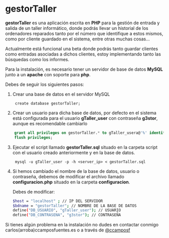 gestorTaller
============

**gestorTaller** es una aplicación escrita en **PHP** para la gestión de entrada y salida de un taller informático, donde podrás llevar un historial de los ordenadores reparados tanto por el número que identifique a estos mismos, como por cliente guardado en el sistema, entre otras muchas cosas... <br>

Actualmente está funcional una beta donde podrás tanto guardar clientes como entradas asociadas a dichos clientes, estoy implementando tanto las búsquedas como los informes.  

Para la instalación, es necesario tener un servidor de base de datos **MySQL** junto a un **apache** con soporte para **php**.

Debes de seguir los siguientes pasos:

1. Crear una base de datos en el servidor MySQL

		create database gestorTaller;

2. Crear un usuario para dicha base de datos, por defecto en el sistema está configurada para el usuario **gTaller_user** con contraseña **g3stor**, aunque es recomendable cambiarlo
```sql
	grant all privileges on gestorTaller.* to gTaller_usera@'%' identified by 'g3stor' with grant option;  
	flush privileges;
```
3. Ejecutar el script llamado **gestorTaller.sql** situado en la carpeta script con el usuario creado anteriormente y en la base de datos.

		mysql -u gTaller_user -p -h <server_ip> < gestorTaller.sql

4. Si hemos cambiado el nombre de la base de datos, usuario o contraseña, debemos de modificar el archivo llamado **configuracion.php** situado en la carpeta **configuracion**.

	Debes de modificar:

	```sh
	$host = "localhost" ; // IP DEL SERVIDOR
	$bdname = "gestorTaller"; // NOMBRE DE LA BASE DE DATOS
	define("DB_USUARIO", "gTaller_user"); // USUARIO
	define("DB_CONTRASENA", "g3stor"); // CONTRASEÑA
	```
Si tienes algún problema en la instalación no dudes en contactar conmigo carlos(arroba)ccamposfuentes.es o a través de [@ccamposf](http://twitter.com/ccamposf)
